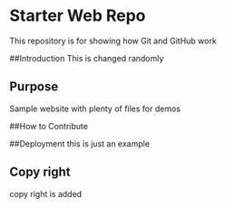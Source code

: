 # Starter Web Repo

This repository is for showing how Git and GitHub work

##Introduction
This is changed randomly

## Purpose

Sample website with plenty of files for demos

##How to Contribute

##Deployment
this is just an example

## Copy right

copy right is added
